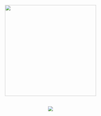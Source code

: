 <div id="header" align="center">
  <img src="https://media.giphy.com/media/M9gbBd9nbDrOTu1Mqx/giphy.gif" width="300"/>
</div>

</br>
</br>

<div id="skills" align="center">
  <img src="https://skillicons.dev/icons?i=c,cpp,cs,dotnet,azure,js,html,css,python,opencv,java,git,github,mysql"/img>
</div>
